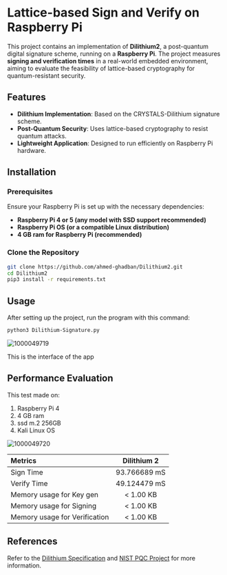 # Lattice-based Sign and Verify on Raspberry Pi  

This project contains an implementation of **Dilithium2**, a post-quantum digital signature scheme, running on a **Raspberry Pi**. The project measures **signing and verification times** in a real-world embedded environment, aiming to evaluate the feasibility of lattice-based cryptography for quantum-resistant security.  

## Features  
- **Dilithium Implementation**: Based on the CRYSTALS-Dilithium signature scheme. 
- **Post-Quantum Security**: Uses lattice-based cryptography to resist quantum attacks.  
- **Lightweight Application**: Designed to run efficiently on Raspberry Pi hardware.  

## Installation  

### Prerequisites  
Ensure your Raspberry Pi is set up with the necessary dependencies:  
- **Raspberry Pi 4 or 5 (any model with SSD support recommended)**  
- **Raspberry Pi OS (or a compatible Linux distribution)**  
- **4 GB ram for Raspberry Pi (recommended)**

### Clone the Repository  
```bash
git clone https://github.com/ahmed-ghadban/Dilithium2.git
cd Dilithium2
pip3 install -r requirements.txt
```

## Usage

After setting up the project, run the program with this command:
```bash
python3 Dilithium-Signature.py
```

![1000049719](https://github.com/user-attachments/assets/1945b9d4-01a8-41a1-a68f-e6cc3b226b5c)

This is the interface of the app

## Performance Evaluation

This test made on:
1. Raspberry Pi 4
2. 4 GB ram
3. ssd m.2 256GB
4. Kali Linux OS

![1000049720](https://github.com/user-attachments/assets/c402552e-c76f-4c13-9e25-79d7c4700ab6)

| Metrics | Dilithium 2 |
|:------------|:--------:|
| Sign Time      | 93.766689 mS   |
| Verify Time    | 49.124479 mS   |
| Memory usage for Key gen   | < 1.00 KB   |
| Memory usage for Signing   | < 1.00 KB |
| Memory usage for Verification | < 1.00 KB |


## References  

Refer to the [Dilithium Specification][dilithium] and [NIST PQC Project][nist] for more information.  

[dilithium]: https://pq-crystals.org/dilithium/  
[nist]: https://csrc.nist.gov/Projects/post-quantum-cryptography
